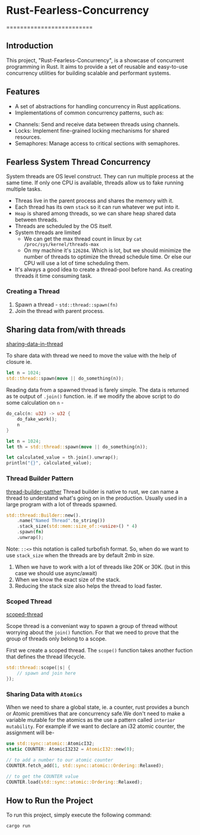 # Rust-Fearless-Concurrency

=========================

## Introduction

This project, "Rust-Fearless-Concurrency", is a showcase of concurrent programming in Rust. It aims to provide a set of reusable and easy-to-use concurrency utilities for building scalable and performant systems.

## Features

- A set of abstractions for handling concurrency in Rust applications.
- Implementations of common concurrency patterns, such as:

* Channels: Send and receive data between threads using channels.
* Locks: Implement fine-grained locking mechanisms for shared resources.
* Semaphores: Manage access to critical sections with semaphores.

## Fearless System Thread Concurrency

System threads are OS level construct. They can run multiple process at the same time. If only one CPU is available, threads allow us to fake running multiple tasks.

- Threas live in the parent process and shares the memory with it.
- Each thread has its own `stack` so it can run whatever we put into it.
- `Heap` is shared among threads, so we can share heap shared data between threads.
- Threads are scheduled by the OS itself.
- System threads are limited
  - We can get the max thread count in linux by `cat /proc/sys/kernel/threads-max`
  - On my machine it's `126284`. Which is lot, but we should minimize the number of threads to optimize the thread schedule time. Or else our CPU will use a lot of time scheduling them.
- It's always a good idea to create a thread-pool before hand. As creating threads it time consuming task.

### Creating a Thread

1. Spawn a thread - `std::thread::spawn(fn)`
2. Join the thread with parent process.

## Sharing data from/with threads

[sharing-data-in-thread](./sharing-data-in-threads/src/main.rs)

To share data with thread we need to move the value with the help of closure ie.

```rust
let n = 1024;
std::thread::spawn(move || do_something(n));
```

Reading data from a spawned thread is farely simple. The data is returned as te output of `.join()` function. ie. if we modify the above script to do some calculation on `n` -

```rust
do_calc(n: u32) -> u32 {
    do_fake_work();
    n
}

let n = 1024;
let th = std::thread::spawn(move || do_something(n));

let calculated_value = th.join().unwrap();
println("{}", calculated_value);
```

### Thread Builder Pattern
[thread-builder-patther](./thread-builder-pattern/src/main.rs)
Thread builder is native to rust, we can name a thread to understand what's going on in the production. Usually used in a large program with a lot of threads spawned.

```rust
std::thread::Builder::new().
    .name("Named Thread".to_string())
    .stack_size(std::mem::size_of::<usize>() * 4)
    .spawn(fn)
    .unwrap();
```
Note: `::<>` this notation is called turbofish format.
So, when do we want to use `stack_size` when the threads are by default 2mb in size.
1. When we have to work with a lot of threads like 20K or 30K. (but in this case we should use async/await)
2. When we know the exact size of the stack.
3. Reducing the stack size also helps the thread to load faster.

### Scoped Thread
[scoped-thread](./scoped-thread/src/main.rs)

Scope thread is a conveniant way to spawn a group of thread without worrying about the `join()` function. For that we need to prove that the group of threads only belong to a scope.

First we create a scoped thread. The `scope()` function takes another fuction that defines the thread lifecycle.

```rust
std::thread::scope(|s| {
    // spawn and join here
});
```

### Sharing Data with `Atomics`
When we need to share a global state, ie. a counter, rust provides a bunch or Atomic premitives that are concurrency safe.We don't need to make a variable mutable for the atomics as the use a pattern called `interior mutability`. For example if we want to declare an i32 atomic counter, the assignment will be-

```rust
use std::sync::atomic::AtomicI32;
static COUNTER: AtomicI3232 = AtomicI32::new(0);

// to add a number to our atomic counter
COUNTER.fetch_add(1, std::sync::atomic::Ordering::Relaxed);

// to get the COUNTER value
COUNTER.load(std::sync::atomic::Ordering::Relaxed);
```

## How to Run the Project

To run this project, simply execute the following command:

```bash
cargo run
```
